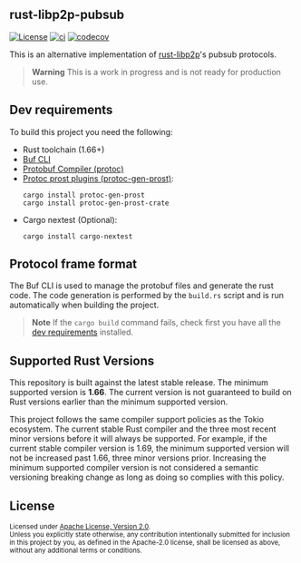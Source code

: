rust-libp2p-pubsub
---------
[![License](https://img.shields.io/badge/License-Apache_2.0-blue.svg)](./LICENSE)
[![ci](https://github.com/LNSD/rust-libp2p-pubsub/actions/workflows/ci.yml/badge.svg)](https://github.com/LNSD/rust-libp2p-pubsub/actions/workflows/ci.yml)
[![codecov](https://codecov.io/gh/LNSD/rust-libp2p-pubsub/branch/main/graph/badge.svg?token=9UPTAJSD2U)](https://codecov.io/gh/LNSD/rust-libp2p-pubsub)

This is an alternative implementation of [rust-libp2p](https://github.com/libp2p/rust-libp2p)'s pubsub protocols.

> **Warning**
> This is a work in progress and is not ready for production use.

## Dev requirements

To build this project you need the following:

- Rust toolchain (1.66+)
- [Buf CLI](https://docs.buf.build/installation)
- [Protobuf Compiler (protoc)](https://grpc.io/docs/protoc-installation/)
- [Protoc prost plugins (protoc-gen-prost)](https://github.com/neoeinstein/protoc-gen-prost):
    ```
    cargo install protoc-gen-prost
    cargo install protoc-gen-prost-crate
    ```
- Cargo nextest (Optional):
    ```
    cargo install cargo-nextest
    ```

## Protocol frame format

The Buf CLI is used to manage the protobuf files and generate the rust code. The code generation
is performed by the `build.rs` script and is run automatically when building the project.

> **Note**
> If the `cargo build` command fails, check first you have all the [dev requirements](#dev-requirements) installed.

## Supported Rust Versions

This repository is built against the latest stable release. The minimum supported
version is **1.66**. The current version is not guaranteed to build on Rust versions
earlier than the minimum supported version.

This project follows the same compiler support policies as the Tokio ecosystem.
The current stable Rust compiler and the three most recent minor versions before
it will always be supported. For example, if the current stable compiler version
is 1.69, the minimum supported version will not be increased past 1.66, three minor
versions prior. Increasing the minimum supported compiler version is not considered
a semantic versioning breaking change as long as doing so complies with this policy.

## License

<sup>
Licensed under <a href="LICENSE">Apache License, Version 2.0</a>.
</sup>

<br>

<sub>
Unless you explicitly state otherwise, any contribution intentionally submitted
for inclusion in this project by you, as defined in the Apache-2.0 license,
shall be licensed as above, without any additional terms or conditions.
</sub>
